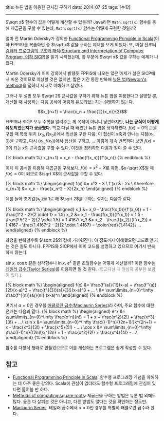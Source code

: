 title: 뉴튼 법을 이용한 근사값 구하기
date: 2014-07-25
tags: [수학]

---

$\sqrt x$ 함수의 값을 어떻게 계산할 수 있을까? Java라면 `Math.sqrt(x)` 함수를 통해 제곱근을 구할 수 있는데, `Math.sqrt(x)` 함수는 어떻게 구현한 것일까?
<!--more-->

얼마 전 Martin Odersky가 강의한 [Functional Programming Principle in Scala](https://www.coursera.org/course/progfun)(이하 FPPIS)를 복습하던 중 $\sqrt x$ 값을 구하는 예제를 보게 되었다. 또, 며칠 전부터 [컴퓨터 프로그램의 구조와 해석(Structure and Interpretation of Computer Program, 이하 SICP)](http://www.insightbook.co.kr/books/ppp/컴퓨터-프로그램의-구조와-해석)을 읽기 시작했는데, 앞 부분에 $\sqrt x$ 값을 구하는 예제가 나왔다.

Martin Odersky가 이미 강의에서 밝혔듯 FPPIS에 나오는 많은 예제가 실은 SICP에서 따온 것이므로 이상할 것은 없지만, 짧은 기간 동안 반복해 [뉴튼 법(Newton's method)](http://en.wikipedia.org/wiki/Newton's_method)을 접하니 제대로 이해하고 싶었다.

그러나 두 설명 모두 $\sqrt 2$ 근사값을 구하기 위해 뉴튼 법을 이용한다고 설명할 뿐, 계산할 때 사용하는 다음 공식이 어떻게 유도되었는지는 설명하지 않는다.

$$x_{n+1} = \frac{x_n + \frac{2}{x_n}}{2}$$

FPPIS나 SICP 모두 수학을 알려주는 게 목적이 아니니 당연하지만, **나는 공식이 어떻게 유도되었는지가 궁금했다.** 학교 다닐 때 배웠던 뉴튼 법을 생각해봤다. $f(x) = 0$의 근을 구할 때 특정 위치 $(x_0, f(x_0))$에서 접선을 구한 다음, 이 접선이 $x$축과 만나는 지점($x_1$, 0)을 구하고, 다시 $(x_1, f(x_1))$에서 접선을 구하고, ... 이렇게 계속 반복하다 보면 $f(x) = 0$이 되는 $x$의 근사값을 구할 수 있다. 이것을 정리하면 다음과 같이 쓸 수 있다.

{% block math %}
x_{n+1} = x_n - \frac{f(x_n)}{f'(x_n)}
{% endblock %}

이제 이 공식을 이용해 제곱근을 구해보자. $f(x) = x^2 - X$로 하면, $x=\sqrt X$일 때 $f(x)=0$이 되므로 $\sqrt X$의 근사값을 구할 수 있다.

{% block math %}
\begin{aligned}
f(x) &= x^2 - X \\
f'(x) &= 2x \\
\therefore x_{n+1} &= x_n - \frac{x_n^2 - X}{2x_n}
\end{aligned}
{% endblock %}

예를 들어 초기값($x_0$)을 1로 해 $\sqrt 2$를 구하는 절차는 다음과 같다.

{% block math %}
\begin{aligned}
x_1 &= x_0 - \frac{f(x_0)}{f'(x_0)} = 1 - \frac{1^2 - 2}{2 \cdot 1} = 1.5\\
x_2 &= x_1 - \frac{f(x_1)}{f'(x_1)} = 1.5 - \frac{1.5^2 - 2}{2 \cdot 1.5} = 1.4167\\
x_3 &= x_2 - \frac{f(x_2)}{f'(x_2)} = 1.4167 - \frac{1.4167^2 - 2}{2 \cdot 1.4167} = \color{red}{1.4142}\\
...
\end{aligned}
{% endblock %}

과정을 반복할수록 $\sqrt 2$의 값에 가까워진다. 이 정도까지 이해했으면 코드로 옮기는 것은 일도 아니다. FPPIS와 SICP에서 이미 코드를 설명하고 있으므로 여기서 반복하지 않는다.

$\sin x$, $\cos x$ 같은 삼각함수나 $\ln x$, $e^x$ 같은 초월함수는 어떻게 계산할까? 이런 함수는 [테일러 급수(Taylor Series)](http://en.wikipedia.org/wiki/Taylor_series)를 이용하면 될 것 같다. <span style="color:gray">(학교다닐 때 열심히 공부한 보람이 있다.)</span>

{% block math %}
\begin{aligned}
f(x) &= \frac{f'(a)}{1!}(x-a) + \frac{f''(a)}{2!}(x-a)^2 + \frac{f^{(3)}(a)}{3!}(x-a)^3 + ... \\
&= \sum\limits_{n=0}^\infty \frac{f^{(n)}(a)}{n!} (x-a)^n
\end{aligned}
{% endblock %}

여기서 $a = 0$인 경우를 [매클로린 급수(Maclaurin Series)](http://en.wikipedia.org/wiki/Taylor_series#List_of_Maclaurin_series_of_some_common_functions)라 하며, 주요 함수에 대한 전개는 다음과 같다.
{% block math %}
\begin{aligned}
e^x &= \sum\limits_{n=0}^\infty \frac{x^n}{n!} = 1 + x + \frac{x^2}{2!} + \frac{x^3}{3!} + ...\\
\sin x &= \sum\limits_{n=0}^\infty \frac{(-1)^n}{(2n+1)!}x^{2n+1} = x - \frac{x^3}{3!} + \frac{x^5}{5!} - ...\\
\cos x &= \sum\limits_{n=0}^\infty \frac{(-1)^n}{(2n)!}x^{2n} = 1 - \frac{x^2}{2!} + \frac{x^4}{4!} - ...\\
\end{aligned}
{% endblock %}

함수를 다항식 형태로 만들었으므로 이를 계산하는 프로그램은 쉽게 작성할 수 있다.

## 참고
* [Functional Programming Principle in Scala](https://www.coursera.org/course/progfun): 함수형 프로그래밍 개념을 이해하는 데 아주 좋은 강의다. Scala에 관심이 없더라도 함수형 프로그래밍에 관심이 있다면 들어볼 만 하다.
* [Methods of computing square roots](http://en.wikipedia.org/wiki/Methods_of_computing_square_roots): 제곱근을 구하는 방법은 뉴튼 법 외에도 많다. 물론 다 살펴본 것은 아니고, 다른 방법도 많다는 것을 확인하는 정도만.
* [Maclaurin Series](http://mathworld.wolfram.com/MaclaurinSeries.html): 테일러 급수에서 $a=0$인 경우를 특별히 매클로린 급수라 한다.
